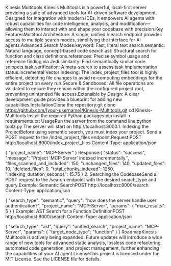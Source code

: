 Kinesis Multitools
Kinesis Multitools is a powerful, local-first server providing a suite of advanced tools for AI-driven software development. Designed for integration with modern IDEs, it empowers AI agents with robust capabilities for code intelligence, analysis, and modification—allowing them to interact with and shape your codebase with precision.Key FeaturesMultitool Architecture: A single, unified /search endpoint provides access to multiple search modes, simplifying the interface for AI agents.Advanced Search Modes:keyword: Fast, literal text search.semantic: Natural language, concept-based code search.ast: Structural search for function and class definitions.references: Precise symbol usage and reference finding via Jedi.similarity: Find semantically similar code snippets.task_verification: A meta-search to assess task implementation status.Incremental Vector Indexing: The index_project_files tool is highly efficient, detecting file changes to avoid re-computing embeddings for the entire project on every run.Secure & Sandboxed: All file operations are validated to ensure they remain within the configured project root, preventing unintended file access.Extensible by Design: A clear development guide provides a blueprint for adding new capabilities.InstallationClone the repository:git clone https://github.com/[your-username]/Kinesis-Multitools.git
cd Kinesis-Multitools
Install the required Python packages:pip install -r requirements.txt
UsageRun the server from the command line:python toolz.py
The server will start on http://localhost:8000.1. Indexing the ProjectBefore using semantic search, you must index your project. Send a POST request to the /index_project_files endpoint.Request:POST http://localhost:8000/index_project_files
Content-Type: application/json

{
  "project_name": "MCP-Server"
}
Response:{
  "status": "success",
  "message": "Project 'MCP-Server' indexed incrementally.",
  "files_scanned_and_included": 150,
  "unchanged_files": 140,
  "updated_files": 10,
  "deleted_files": 0,
  "total_chunks_indexed": 1250,
  "indexing_duration_seconds": 15.75
}
2. Searching the CodebaseSend a POST request to the /search endpoint with the desired search_type and query.Example: Semantic SearchPOST http://localhost:8000/search
Content-Type: application/json

{
  "search_type": "semantic",
  "query": "how does the server handle user authentication?",
  "project_name": "MCP-Server",
  "params": {
    "max_results": 5
  }
}
Example: AST Search for a Function DefinitionPOST http://localhost:8000/search
Content-Type: application/json

{
  "search_type": "ast",
  "query": "unified_search",
  "project_name": "MCP-Server",
  "params": {
      "target_node_type": "function"
  }
}
RoadmapKinesis Multitools is actively being expanded. Future updates will introduce a wide range of new tools for advanced static analysis, lossless code refactoring, automated code generation, and project management, further enhancing the capabilities of your AI agent.LicenseThis project is licensed under the MIT License. See the LICENSE file for details.